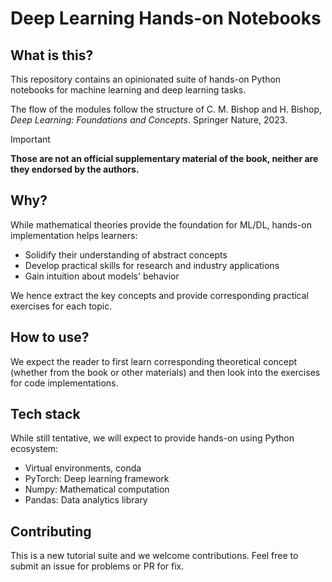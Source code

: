 # Deep Learning Hands-on Notebooks

## What is this?

This repository contains an opinionated suite of hands-on Python notebooks for machine learning and deep learning tasks.

The flow of the modules follow the structure of C. M. Bishop and H. Bishop, _Deep Learning: Foundations and Concepts_. Springer Nature, 2023.

> [!IMPORTANT]
> **Those are not an official supplementary material of the book, neither are they endorsed by the authors.**

## Why?

While mathematical theories provide the foundation for ML/DL, hands-on implementation helps learners:

- Solidify their understanding of abstract concepts
- Develop practical skills for research and industry applications
- Gain intuition about models' behavior

We hence extract the key concepts and provide corresponding practical exercises for each topic.


## How to use?
We expect the reader to first learn corresponding theoretical concept
(whether from the book or other materials)
and then look into the exercises for code implementations.


## Tech stack
While still tentative, we will expect to provide hands-on using Python ecosystem:
- Virtual environments, conda
- PyTorch: Deep learning framework
- Numpy: Mathematical computation
- Pandas: Data analytics library

## Contributing
This is a new tutorial suite and we welcome contributions.
Feel free to submit an issue for problems or PR for fix.